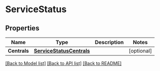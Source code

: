 # ServiceStatus

## Properties

Name | Type | Description | Notes
------------ | ------------- | ------------- | -------------
**Centrals** | [**ServiceStatusCentrals**](ServiceStatus_centrals.md) |  | [optional] 

[[Back to Model list]](../README.md#documentation-for-models) [[Back to API list]](../README.md#documentation-for-api-endpoints) [[Back to README]](../README.md)


